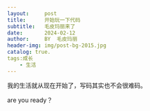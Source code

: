 ```yaml
---
layout:     post			    
title:      开始玩一下代码
subtitle:   毛皮玛丽来了
date:       2024-02-12
author:     BY 	毛皮玛丽					
header-img: img/post-bg-2015.jpg
catalog: true.
tags:成长
    - 生活
---
```

我的生活就从现在开始了，写码其实也不会很难码。

are you ready？
